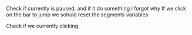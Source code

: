 
Check if currently is paused, and if it do something I forgot why
If we click on the bar to jump we sohuld reset the segments variables

Check if we currently clicking
